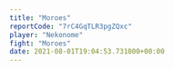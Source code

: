 ```yaml
---
title: "Moroes"
reportCode: "7rC4GqTLR3pgZQxc"
player: "Nekonome"
fight: "Moroes"
date: 2021-08-01T19:04:53.731000+00:00
---
```

